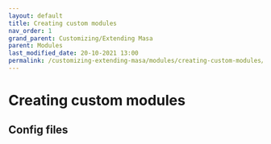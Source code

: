 ```yaml
---
layout: default
title: Creating custom modules
nav_order: 1
grand_parent: Customizing/Extending Masa
parent: Modules
last_modified_date: 20-10-2021 13:00
permalink: /customizing-extending-masa/modules/creating-custom-modules/
---
```


# Creating custom modules

## Config files

